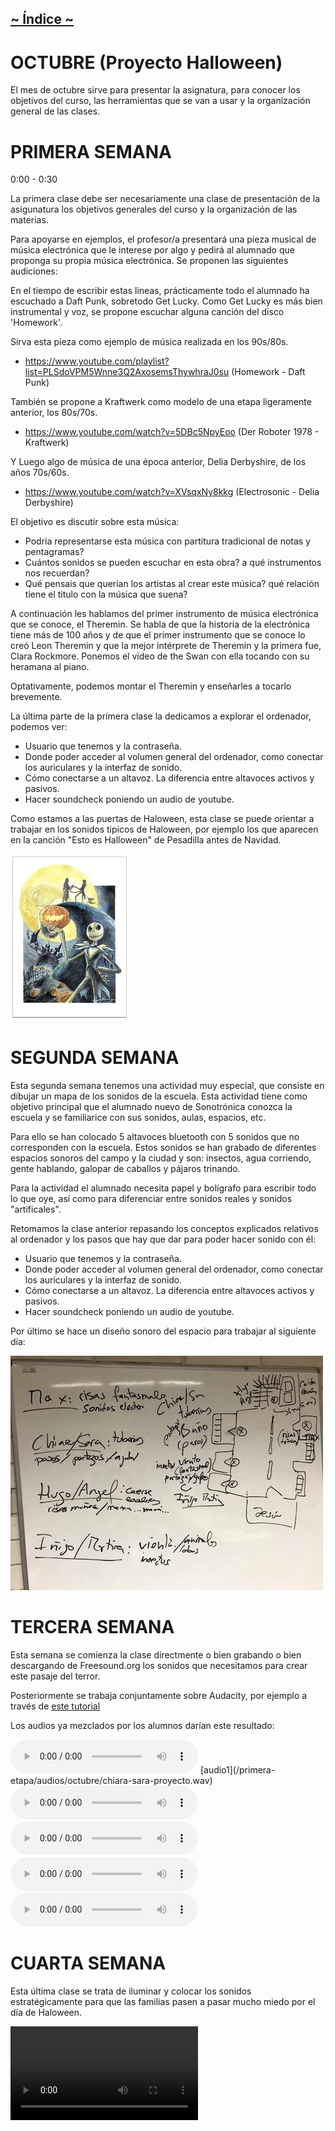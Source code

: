 ## [~ Índice ~](Indice.md)

# OCTUBRE (Proyecto Halloween)

El mes de octubre sirve para presentar la asignatura, para conocer los objetivos
del curso, las herramientas que se van a usar y la organización general de las
clases.


# PRIMERA SEMANA

0:00 - 0:30

La primera clase debe ser necesariamente una clase de presentación de la
asigunatura los objetivos generales del curso y la organización de las materias.

Para apoyarse en ejemplos, el profesor/a presentará una pieza musical de música electrónica que le interese por algo
y pedirá al alumnado que proponga su propia música electrónica. Se proponen las siguientes audiciones:

En el tiempo de escribir estas lineas, prácticamente todo el alumnado ha escuchado a Daft Punk, sobretodo Get Lucky.
Como Get Lucky es más bien instrumental y voz, se propone escuchar alguna canción del disco 'Homework'.

Sirva esta pieza como ejemplo de música realizada en los 90s/80s.
- https://www.youtube.com/playlist?list=PLSdoVPM5Wnne3Q2AxosemsThywhraJ0su
    (Homework - Daft Punk)

También se propone a Kraftwerk como modelo de una etapa ligeramente anterior, los 80s/70s.
- https://www.youtube.com/watch?v=5DBc5NpyEoo
    (Der Roboter 1978 - Kraftwerk)

Y Luego algo de música de una época anterior, Delia Derbyshire, de los años 70s/60s.
- https://www.youtube.com/watch?v=XVsqxNy8kkg
    (Electrosonic - Delia Derbyshire)

El objetivo es discutir sobre esta música:
- Podría representarse esta música con partitura tradicional de notas y pentagramas?
- Cuántos sonidos se pueden escuchar en esta obra? a qué instrumentos nos recuerdan?
- Qué pensais que querían los artistas al crear este música? qué relación tiene el titulo
con la música que suena?

A continuación les hablamos del primer instrumento de música electrónica que se conoce, el Theremin. Se habla de que
la historia de la electrónica tiene más de 100 años y de que el primer instrumento que se conoce lo creó Leon Theremin
y que la mejor intérprete de Theremin y la primera fue, Clara Rockmore. Ponemos el video de the Swan con ella tocando
con su heramana al piano.

Optativamente, podemos montar el Theremin y enseñarles a tocarlo brevemente.

La última parte de la primera clase la dedicamos a explorar el ordenador, podemos ver:
- Usuario que tenemos y la contraseña.
- Donde poder acceder al volumen general del ordenador, como conectar los auriculares y la interfaz de sonido.
- Cómo conectarse a un altavoz. La diferencia entre altavoces activos y pasivos.
- Hacer soundcheck poniendo un audio de youtube.

Como estamos a las puertas de Haloween, esta clase se puede orientar a trabajar en los sonidos tipicos de Haloween, por ejemplo los que aparecen en la canción "Esto es Halloween" de Pesadilla antes de Navidad.

![PesadillaAntesDeNavidad](imagenes/octubre/pesadilla.jpeg)

# SEGUNDA SEMANA

Esta segunda semana tenemos una actividad muy especial, que consiste en dibujar un mapa de los sonidos de la escuela. 
Esta actividad tiene como objetivo principal que el alumnado nuevo de Sonotrónica conozca la escuela y se familiarice con sus sonidos, aulas, espacios, etc.

Para ello se han colocado 5 altavoces bluetooth con 5 sonidos que no corresponden con la escuela. Estos sonidos se han grabado de diferentes espacios sonoros del campo y la ciudad y son: insectos, agua corriendo, gente hablando, galopar de caballos y pájaros trinando.

Para la actividad el alumnado necesita papel y bolígrafo para escribir todo lo que oye, así como para diferenciar entre sonidos reales y sonidos "artificales". 

Retomamos la clase anterior repasando los conceptos explicados relativos al ordenador y los pasos que hay que dar para
poder hacer sonido con él:

- Usuario que tenemos y la contraseña.
- Donde poder acceder al volumen general del ordenador, como conectar los auriculares y la interfaz de sonido.
- Cómo conectarse a un altavoz. La diferencia entre altavoces activos y pasivos.
- Hacer soundcheck poniendo un audio de youtube.

Por último se hace un diseño sonoro del espacio para trabajar al siguiente día: 

![PlanHaloween](imagenes/octubre/plan-haloween.jpeg)

# TERCERA SEMANA

Esta semana se comienza la clase directmente o bien grabando o bien descargando de Freesound.org los sonidos que necesitamos para crear este pasaje del terror. 

Posteriormente se trabaja conjuntamente sobre Audacity, por ejemplo a través de [este tutorial](https://www.youtube.com/watch?v=ge6s3ZSO26U)

Los audios ya mezclados por los alumnos darían este resultado: 

<audio controls="controls">
  <source type="audio/wav" src="audios/octubre/chiara-sara-proyecto.wav"></source>
</audio>
[audio1](/primera-etapa/audios/octubre/chiara-sara-proyecto.wav)

<audio controls="controls">
  <source type="audio/wav" src="audios/octubre/hugo-angel-proyecto.wav"></source>
  <p>Your browser does not support the audio element.</p>
</audio>

<audio controls="controls">
  <source type="audio/wav" src="audios/octubre/inigo-martina-proyecto.wav"></source>
  <p>Your browser does not support the audio element.</p>
</audio>

<audio controls="controls">
  <source type="audio/wav" src="audios/octubre/max-proyecto.wav"></source>
  <p>Your browser does not support the audio element.</p>
</audio>

<audio controls="controls">
  <source type="audio/wav" src="audios/octubre/pedro-proyecto.wav"></source>
  <p>Your browser does not support the audio element.</p>
</audio>

# CUARTA SEMANA

Esta última clase se trata de iluminar y colocar los sonidos estratégicamente para que las familias pasen a pasar mucho miedo por el día de Haloween.

<video controls="controls">
  <source type="video/mp4" src="audios/octubre/instalacion.mp4"></source>
  <p>Your browser does not support the video element.</p>
</video>
